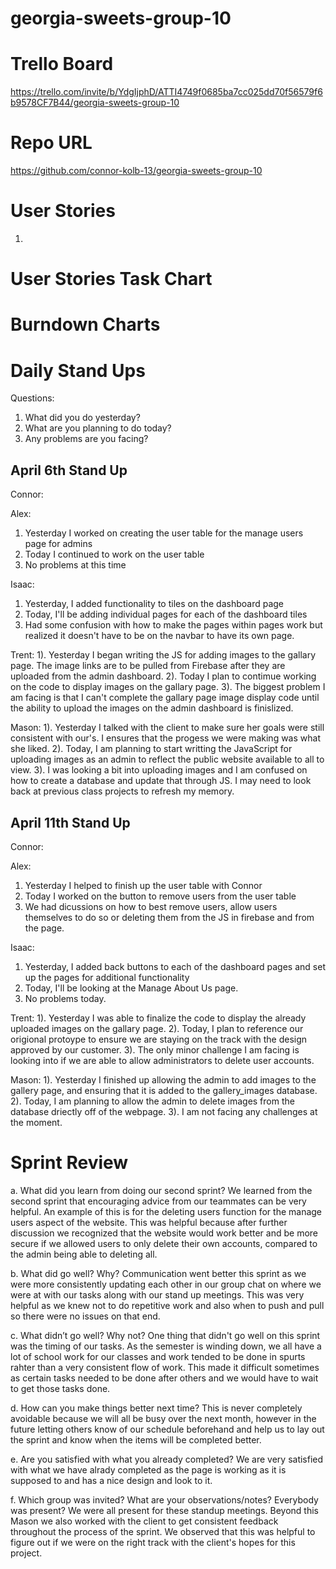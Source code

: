 # georgia-sweets-group-10

# Trello Board

https://trello.com/invite/b/YdgIjphD/ATTI4749f0685ba7cc025dd70f56579f6b9578CF7B44/georgia-sweets-group-10

# Repo URL

https://github.com/connor-kolb-13/georgia-sweets-group-10

# User Stories

1. 

# User Stories Task Chart


# Burndown Charts


# Daily Stand Ups

Questions:

1. What did you do yesterday?
2. What are you planning to do today?
3. Any problems are you facing?

## April 6th Stand Up

Connor:


Alex:
1. Yesterday I worked on creating the user table for the manage users page for admins
2. Today I continued to work on the user table
3. No problems at this time

Isaac:

1. Yesterday, I added functionality to tiles on the dashboard page
2. Today, I'll be adding individual pages for each of the dashboard tiles
3. Had some confusion with how to make the pages within pages work but realized it doesn't have to be on the navbar to have its own page.

Trent:
1). Yesterday I began writing the JS for adding images to the gallary page. The image links are to be pulled from Firebase after they are uploaded from the admin dashboard.
2). Today I plan to contimue working on the code to display images on the gallary page. 
3). The biggest problem I am facing is that I can't complete the gallary page image display code until the ability to upload the images on the admin dashboard is finislized. 


Mason:
1). Yesterday I talked with the client to make sure her goals were still consistent with our's. I ensures that the progess we were making was what she liked.
2). Today, I am planning to start writting the JavaScript for uploading images as an admin to reflect the public website available to all to view.
3). I was looking a bit into uploading images and I am confused on how to create a database and update that through JS. I may need to look back at previous class projects to refresh my memory.

## April 11th Stand Up

Connor:


Alex:
1. Yesterday I helped to finish up the user table with Connor
2. Today I worked on the button to remove users from the user table
3. We had dicussions on how to best remove users, allow users themselves to do so or deleting them from the JS in firebase and from the page. 

Isaac:

1. Yesterday, I added back buttons to each of the dashboard pages and set up the pages for additional functionality
2. Today, I'll be looking at the Manage About Us page. 
3. No problems today.

Trent:
1). Yesterday I was able to finalize the code to display the already uploaded images on the gallary page. 
2). Today, I plan to reference our origional protoype to ensure we are staying on the track with the design approved by our customer.
3). The only minor challenge I am facing is looking into if we are able to allow administrators to delete user accounts. 

Mason:
1). Yesterday I finished up allowing the admin to add images to the gallery page, and ensuring that it is added to the gallery_images database.
2). Today, I am planning to allow the admin to delete images from the database driectly off of the webpage.
3). I am not facing any challenges at the moment.

# Sprint Review

a. What did you learn from doing our second sprint?
We learned from the second sprint that encouraging advice from our teammates can be very helpful. An example of this is for the deleting users function for the manage users aspect of the website. This was helpful because after further discussion we recognized that the website would work better and be more secure if we allowed users to only delete their own accounts, compared to the admin being able to deleting all. 

b. What did go well? Why?
Communication went better this sprint as we were more consistently updating each other in our group chat on where we were at with our tasks along with our stand up meetings. This was very helpful as we knew not to do repetitive work and also when to push and pull so there were no issues on that end. 


c. What didn’t go well? Why not?
One thing that didn't go well on this sprint was the timing of our tasks. As the semester is winding down, we all have a lot of school work for our classes and work tended to be done in spurts rahter than a very consistent flow of work. This made it difficult sometimes as certain tasks needed to be done after others and we would have to wait to get those tasks done. 


d. How can you make things better next time?
This is never completely avoidable because we will all be busy over the next month, however in the future letting others know of our schedule beforehand and help us to lay out the sprint and know when the items will be completed better. 


e. Are you satisfied with what you already completed?
We are very satisfied with what we have alrady completed as the page is working as it is supposed to and has a nice design and look to it. 

f. Which group was invited? What are your observations/notes? Everybody was present?
We were all present for these standup meetings. Beyond this Mason we also worked with the client to get consistent feedback throughout the process of the sprint. We observed that this was helpful to figure out if we were on the right track with the client's hopes for this project. 


